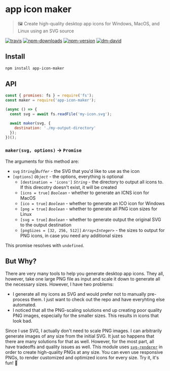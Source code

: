 # app icon maker

> 🖼 Create high-quality desktop app icons for Windows, MacOS, and Linux using an SVG source

[![travis][travis.svg]][travis.link]
[![npm-downloads][npm-downloads.svg]][npm.link]
[![npm-version][npm-version.svg]][npm.link]
[![dm-david][dm-david.svg]][dm-david.link]

[travis.svg]: https://travis-ci.com/catdad/app-icon-maker.svg?branch=master
[travis.link]: https://travis-ci.com/catdad/app-icon-maker
[npm-downloads.svg]: https://img.shields.io/npm/dm/app-icon-maker.svg
[npm.link]: https://www.npmjs.com/package/app-icon-maker
[npm-version.svg]: https://img.shields.io/npm/v/app-icon-maker.svg
[dm-david.svg]: https://david-dm.org/catdad/app-icon-maker.svg
[dm-david.link]: https://david-dm.org/catdad/app-icon-maker

## Install

```bash
npm install app-icon-maker
```

## API

```javascript
const { promises: fs } = require('fs');
const maker = require('app-icon-maker');

(async () => {
  const svg = await fs.readFile('my-icon.svg');

  await maker(svg, {
    destination: './my-output-directory'
  });
})();
```

### `maker(svg, options)` → `Promise`

The arguments for this method are:
* `svg` _`String`|`Buffer`_ - the SVG that you'd like to use as the icon
* `[options]` _`Object`_ - the options, everything is optional
  * `[destination = 'icons']` _`String`_ - the directory to output all icons to. If this direcotry doesn't exist, it will be created
  * `[icns = true]` _`Boolean`_ - whether to generate an ICNS icon for MacOS
  * `[ico = true]` _`Boolean`_ - whether to generate an ICO icon for Windows
  * `[png = true]` _`Boolean`_ - whether to generate all PNG icon sizes for Linux
  * `[svg = true]` _`Boolean`_ - whether to generate output the original SVG to the output destination
  * `[pngSizes = [32, 256, 512]]` _`Array<Integer>`_ - the sizes to output for PNG icons, in case you need any additional sizes

This promise resolves with `undefined`.

## But Why?

There are very many tools to help you generate desktop app icons. They all, however, take one large PNG file as input and scale it down to generate all the necessary sizes. However, I have two problems:
* I generate all my icons as SVG and would prefer not to manually pre-process them. I just want to check out the repo and have everyhting else automated.
* I noticed that all the PNG-scaling solutions end up creating poor quality PNG images, especially for the smaller sizes. This results in icons that look bad.

Since I use SVG, I actually don't need to scale PNG images. I can arbitrarily generate images of any size from the initial SVG. It just so happens that there are many solutions for that as well. However, for the most part, all have tradeoffs and quality issues as well. This module uses [`svg-renderer`](https://github.com/catdad-experiments/svg-render) in order to create high-quality PNGs at any size. You can even use responsive PNGs, to render customized and optimized icons for every size. Try it, it's fun! 🎉
